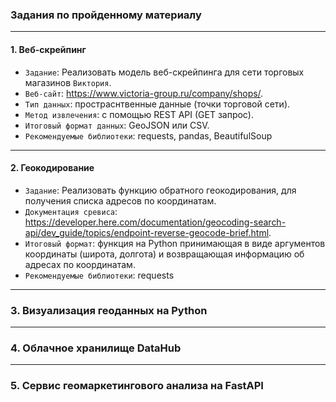 ### Задания по пройденному материалу
---
#### 1. Веб-скрейпинг
* `Задание`: Реализовать модель веб-скрейпинга для сети торговых магазинов `Виктория`.
* `Веб-сайт`: https://www.victoria-group.ru/company/shops/.
* `Тип данных`: простраснтвенные данные (точки торговой сети).
* `Метод извлечения`: с помощью REST API (GET запрос).
* `Итоговый формат данных`: GeoJSON или CSV.
* `Рекомендуемые библиотеки`: requests, pandas, BeautifulSoup

---
#### 2. Геокодирование
* `Задание`: Реализовать функцию обратного геокодирования, для получения списка адресов по координатам.
* `Документация сревиса`: https://developer.here.com/documentation/geocoding-search-api/dev_guide/topics/endpoint-reverse-geocode-brief.html.
* `Итоговый формат`: функция на Python принимающая в виде аргументов координаты (широта, долгота) и возвращающая информацию об адресах по координатам.
* `Рекомендуемые библиотеки`: requests

---
### 3. Визуализация геоданных на Python

---
### 4. Облачное хранилище DataHub

---
### 5. Сервис геомаркетингового анализа на FastAPI
